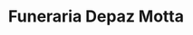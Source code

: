 ---
title: "Funeraria Depaz Motta"
url: /callao/funeraria-depaz-motta/
shop: directores de funerarias
---